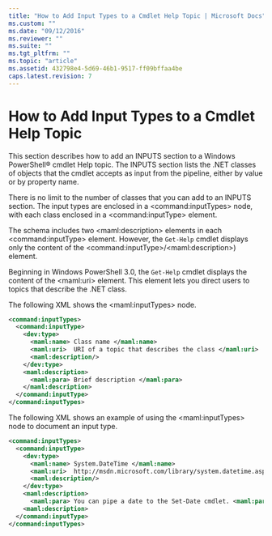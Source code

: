 ```yaml
---
title: "How to Add Input Types to a Cmdlet Help Topic | Microsoft Docs"
ms.custom: ""
ms.date: "09/12/2016"
ms.reviewer: ""
ms.suite: ""
ms.tgt_pltfrm: ""
ms.topic: "article"
ms.assetid: 432798e4-5d69-46b1-9517-ff09bffaa4be
caps.latest.revision: 7
---
```

# How to Add Input Types to a Cmdlet Help Topic

This section describes how to add an INPUTS section to a Windows PowerShell® cmdlet Help topic. The INPUTS section lists the .NET classes of objects that the cmdlet accepts as input from the pipeline, either by value or by property name.

There is no limit to the number of classes that you can add to an INPUTS section. The input types are enclosed in a \<command:inputTypes> node, with each class enclosed in a  \<command:inputType> element.

The schema includes two \<maml:description> elements in each \<command:inputType> element. However, the `Get-Help` cmdlet displays only the content of the \<command:inputType>/\<maml:description>) element.

Beginning in Windows PowerShell 3.0, the `Get-Help` cmdlet displays the content of the \<maml:uri> element. This element lets you direct users to topics that describe the .NET class.

The following XML shows the \<maml:inputTypes> node.

```xml
<command:inputTypes>
  <command:inputType>
    <dev:type>
      <maml:name> Class name </maml:name>
      <maml:uri>  URI of a topic that describes the class </maml:uri>
      <maml:description/>
    </dev:type>
    <maml:description>
      <maml:para> Brief description </maml:para>
    </maml:description>
  </command:inputType>
</command:inputTypes>
```

The following XML shows an example of using the \<maml:inputTypes> node to document an input type.

```xml
<command:inputTypes>
  <command:inputType>
    <dev:type>
      <maml:name> System.DateTime </maml:name>
      <maml:uri>  http://msdn.microsoft.com/library/system.datetime.aspx </maml:uri>
      <maml:description/>
    </dev:type>
    <maml:description>
      <maml:para> You can pipe a date to the Set-Date cmdlet. <maml:para>
    <maml:description>
  </command:inputType>
</command:inputTypes>
```


